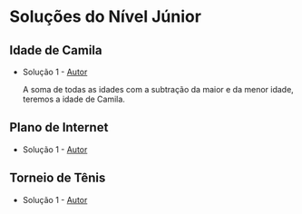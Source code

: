 # Soluções do Nível Júnior

## Idade de Camila
- Solução 1 - [Autor](https://github.com/Kk3tillen) <Insira o link para o seu github nos parenteses>

    A soma de todas as idades com a subtração da maior e da menor idade, teremos a idade de Camila.

## Plano de Internet
- Solução 1 - [Autor]() <Insira o link para o seu github nos parenteses>

<Se possivel insira uma breve explicacao da solucao>

## Torneio de Tênis
- Solução 1 - [Autor]() <Insira o link para o seu github nos parenteses>

<Se possivel insira uma breve explicacao da solucao>
